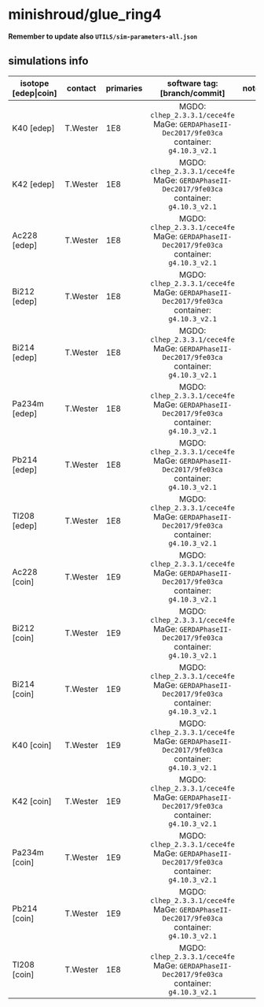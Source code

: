 # minishroud/glue_ring4
**Remember to update also `UTILS/sim-parameters-all.json`**

## simulations info

| isotope \[edep\|coin\] | contact     | primaries | software tag: \[branch/commit\]                                                              | notes   |
| ---------------------- | ----------- | --------- | :------------------------------------------------------------------------------------------: | ------- |
| K40    \[edep\]        | T.Wester    | 1E8       | MGDO: `clhep_2.3.3.1/cece4fe` MaGe: `GERDAPhaseII-Dec2017/9fe03ca` container: `g4.10.3_v2.1` |         |
| K42    \[edep\]        | T.Wester    | 1E8       | MGDO: `clhep_2.3.3.1/cece4fe` MaGe: `GERDAPhaseII-Dec2017/9fe03ca` container: `g4.10.3_v2.1` |         |
| Ac228  \[edep\]        | T.Wester    | 1E8       | MGDO: `clhep_2.3.3.1/cece4fe` MaGe: `GERDAPhaseII-Dec2017/9fe03ca` container: `g4.10.3_v2.1` |         |
| Bi212  \[edep\]        | T.Wester    | 1E8       | MGDO: `clhep_2.3.3.1/cece4fe` MaGe: `GERDAPhaseII-Dec2017/9fe03ca` container: `g4.10.3_v2.1` |         |
| Bi214  \[edep\]        | T.Wester    | 1E8       | MGDO: `clhep_2.3.3.1/cece4fe` MaGe: `GERDAPhaseII-Dec2017/9fe03ca` container: `g4.10.3_v2.1` |         |
| Pa234m \[edep\]        | T.Wester    | 1E8       | MGDO: `clhep_2.3.3.1/cece4fe` MaGe: `GERDAPhaseII-Dec2017/9fe03ca` container: `g4.10.3_v2.1` |         |
| Pb214  \[edep\]        | T.Wester    | 1E8       | MGDO: `clhep_2.3.3.1/cece4fe` MaGe: `GERDAPhaseII-Dec2017/9fe03ca` container: `g4.10.3_v2.1` |         |
| Tl208  \[edep\]        | T.Wester    | 1E8       | MGDO: `clhep_2.3.3.1/cece4fe` MaGe: `GERDAPhaseII-Dec2017/9fe03ca` container: `g4.10.3_v2.1` |         |
| Ac228  \[coin\]        | T.Wester    | 1E9       | MGDO: `clhep_2.3.3.1/cece4fe` MaGe: `GERDAPhaseII-Dec2017/9fe03ca` container: `g4.10.3_v2.1` |         |
| Bi212  \[coin\]        | T.Wester    | 1E9       | MGDO: `clhep_2.3.3.1/cece4fe` MaGe: `GERDAPhaseII-Dec2017/9fe03ca` container: `g4.10.3_v2.1` |         |
| Bi214  \[coin\]        | T.Wester    | 1E9       | MGDO: `clhep_2.3.3.1/cece4fe` MaGe: `GERDAPhaseII-Dec2017/9fe03ca` container: `g4.10.3_v2.1` |         |
| K40    \[coin\]        | T.Wester    | 1E9       | MGDO: `clhep_2.3.3.1/cece4fe` MaGe: `GERDAPhaseII-Dec2017/9fe03ca` container: `g4.10.3_v2.1` |         |
| K42    \[coin\]        | T.Wester    | 1E9       | MGDO: `clhep_2.3.3.1/cece4fe` MaGe: `GERDAPhaseII-Dec2017/9fe03ca` container: `g4.10.3_v2.1` |         |
| Pa234m \[coin\]        | T.Wester    | 1E9       | MGDO: `clhep_2.3.3.1/cece4fe` MaGe: `GERDAPhaseII-Dec2017/9fe03ca` container: `g4.10.3_v2.1` |         |
| Pb214  \[coin\]        | T.Wester    | 1E9       | MGDO: `clhep_2.3.3.1/cece4fe` MaGe: `GERDAPhaseII-Dec2017/9fe03ca` container: `g4.10.3_v2.1` |         |
| Tl208  \[coin\]        | T.Wester    | 1E8       | MGDO: `clhep_2.3.3.1/cece4fe` MaGe: `GERDAPhaseII-Dec2017/9fe03ca` container: `g4.10.3_v2.1` |         |
